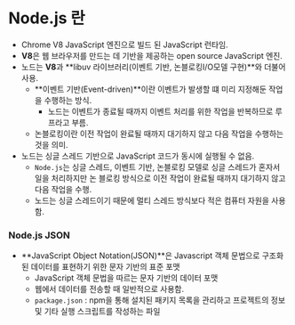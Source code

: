 # Node.js 란

+ Chrome V8 JavaScript 엔진으로 빌드 된 JavaScript 런타임.
+ **V8**은 웹 브라우저를 만드는 데 기반을 제공하는 open source JavaScript 엔진.
+ 노드는 **V8**과 **libuv 라이브러리(이벤트 기반, 논블로킹I/O모델 구현)**와 더불어 사용.
  + **이벤트 기반(Event-driven)**이란 이벤트가 발생할 떄 미리 지정해둔 작업을 수행하는 방식.
    + 노드는 이벤트가 종료될 때까지 이벤트 처리를 위한 작업을 반복하므로 루프라고 부름.
  + 논블로킹이란 이전 작업이 완료될 때까지 대기하지 않고 다음 작업을 수행하는 것을 의미.
+ 노드는 싱글 스레드 기반으로 JavaScript 코드가 동시에 실행될 수 없음.
  + `Node.js`는 싱글 스레드, 이벤트 기반, 논블로킹 모델로 싱글 스레드가 혼자서 일을 처리하지만 논 블로킹 방식으로 이전 작업이 완료될 때까지 대기하지 않고 다음 작업을 수행.
  + 노드는 싱글 스레드이기 때문에 멀티 스레드 방식보다 적은 컴퓨터 자원을 사용함.

### Node.js JSON

+ **JavaScript Object Notation(JSON)**은 Javascript 객체 문법으로 구조화된 데이터를 표현하기 위한 문자 기반의 표준 포맷
  + JavaScript 객체 문법을 따르는 문자 기반의 데이터 포맷
  + 웹에서 데이터를 전송할 때 일반적으로 사용함.
  + `package.json` : npm을 통해 설치된 패키지 목록을 관리하고 프로젝트의 정보 및 기타 실행 스크립트를 작성하는 파일